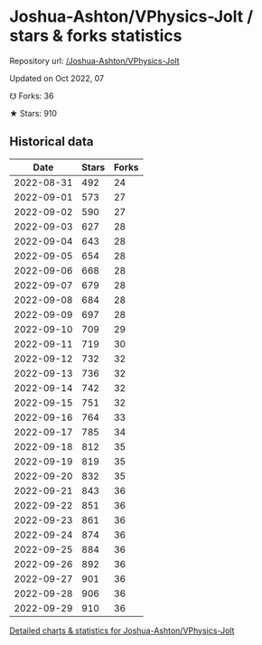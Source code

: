 # Joshua-Ashton/VPhysics-Jolt / stars & forks statistics

Repository url: [/Joshua-Ashton/VPhysics-Jolt](https://github.com/Joshua-Ashton/VPhysics-Jolt)

Updated on Oct 2022, 07

☋ Forks: 36

★ Stars: 910

## Historical data
| Date | Stars | Forks |
|------|-------|-------|
| 2022-08-31 | 492 | 24 | 
| 2022-09-01 | 573 | 27 | 
| 2022-09-02 | 590 | 27 | 
| 2022-09-03 | 627 | 28 | 
| 2022-09-04 | 643 | 28 | 
| 2022-09-05 | 654 | 28 | 
| 2022-09-06 | 668 | 28 | 
| 2022-09-07 | 679 | 28 | 
| 2022-09-08 | 684 | 28 | 
| 2022-09-09 | 697 | 28 | 
| 2022-09-10 | 709 | 29 | 
| 2022-09-11 | 719 | 30 | 
| 2022-09-12 | 732 | 32 | 
| 2022-09-13 | 736 | 32 | 
| 2022-09-14 | 742 | 32 | 
| 2022-09-15 | 751 | 32 | 
| 2022-09-16 | 764 | 33 | 
| 2022-09-17 | 785 | 34 | 
| 2022-09-18 | 812 | 35 | 
| 2022-09-19 | 819 | 35 | 
| 2022-09-20 | 832 | 35 | 
| 2022-09-21 | 843 | 36 | 
| 2022-09-22 | 851 | 36 | 
| 2022-09-23 | 861 | 36 | 
| 2022-09-24 | 874 | 36 | 
| 2022-09-25 | 884 | 36 | 
| 2022-09-26 | 892 | 36 | 
| 2022-09-27 | 901 | 36 | 
| 2022-09-28 | 906 | 36 | 
| 2022-09-29 | 910 | 36 | 


[Detailed charts & statistics for Joshua-Ashton/VPhysics-Jolt](https://reviewgithub.com/rep/Joshua-Ashton/VPhysics-Jolt)
